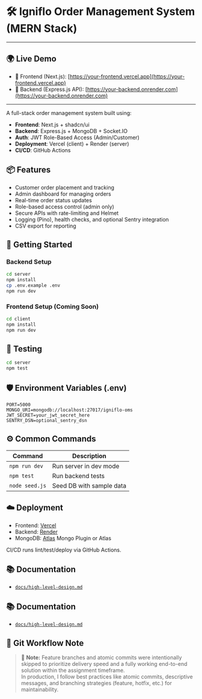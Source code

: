# 🛠️ Igniflo Order Management System (MERN Stack)

---

## 🌍 Live Demo

- 🔗 Frontend (Next.js): [https://your-frontend.vercel.app](https://your-frontend.vercel.app)
- 🔗 Backend (Express.js API): [https://your-backend.onrender.com](https://your-backend.onrender.com)

---

A full-stack order management system built using:

- **Frontend**: Next.js + shadcn/ui
- **Backend**: Express.js + MongoDB + Socket.IO
- **Auth**: JWT Role-Based Access (Admin/Customer)
- **Deployment**: Vercel (client) + Render (server)
- **CI/CD**: GitHub Actions

## 📦 Features

- Customer order placement and tracking
- Admin dashboard for managing orders
- Real-time order status updates
- Role-based access control (admin only)
- Secure APIs with rate-limiting and Helmet
- Logging (Pino), health checks, and optional Sentry integration
- CSV export for reporting

## 🚀 Getting Started

### Backend Setup

```bash
cd server
npm install
cp .env.example .env
npm run dev
```

### Frontend Setup (Coming Soon)

```bash
cd client
npm install
npm run dev
```

## 🧪 Testing

```bash
cd server
npm test
```

## 🛡️ Environment Variables (.env)

```env
PORT=5000
MONGO_URI=mongodb://localhost:27017/igniflo-oms
JWT_SECRET=your_jwt_secret_here
SENTRY_DSN=optional_sentry_dsn
```

## ⚙️ Common Commands

| Command             | Description              |
|---------------------|--------------------------|
| `npm run dev`       | Run server in dev mode   |
| `npm test`          | Run backend tests        |
| `node seed.js`      | Seed DB with sample data |

## ☁️ Deployment

- Frontend: [Vercel](https://vercel.com)
- Backend: [Render](https://render.com/)
- MongoDB: [Atlas](https://www.mongodb.com/cloud/atlas) Mongo Plugin or Atlas

CI/CD runs lint/test/deploy via GitHub Actions.

## 📚 Documentation

- [`docs/high-level-design.md`](./docs/high-level-design.md)

## 📚 Documentation

- [`docs/high-level-design.md`](./docs/high-level-design.md)

## 🧠 Git Workflow Note

> 🔧 **Note:** Feature branches and atomic commits were intentionally skipped to prioritize delivery speed and a fully working end-to-end solution within the assignment timeframe.  
> In production, I follow best practices like atomic commits, descriptive messages, and branching strategies (feature, hotfix, etc.) for maintainability.
